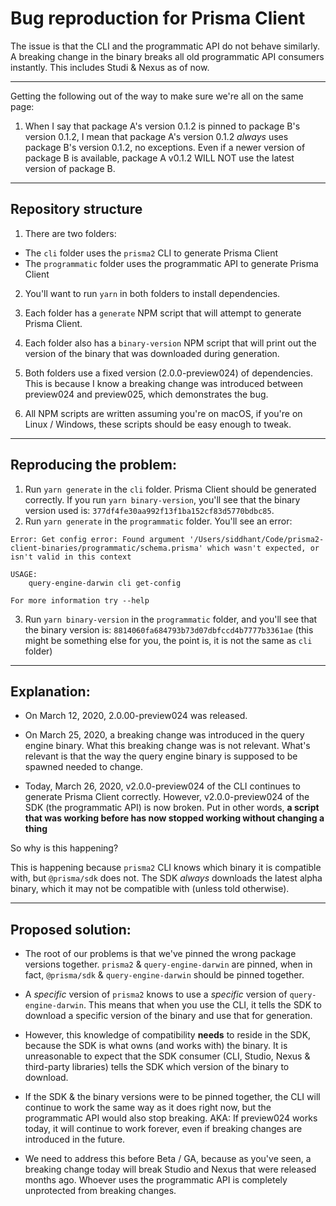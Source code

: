 # Bug reproduction for Prisma Client

The issue is that the CLI and the programmatic API do not behave similarly. A breaking change in the binary breaks all old programmatic API consumers instantly. This includes Studi & Nexus as of now.

---

Getting the following out of the way to make sure we're all on the same page:

1. When I say that package A's version 0.1.2 is pinned to package B's version 0.1.2, I mean that package A's version 0.1.2 _always_ uses package B's version 0.1.2, no exceptions. Even if a newer version of package B is available, package A v0.1.2 WILL NOT use the latest version of package B.

---

## Repository structure

1. There are two folders:

- The `cli` folder uses the `prisma2` CLI to generate Prisma Client
- The `programmatic` folder uses the programmatic API to generate Prisma Client

2. You'll want to run `yarn` in both folders to install dependencies.

3. Each folder has a `generate` NPM script that will attempt to generate Prisma Client.

4. Each folder also has a `binary-version` NPM script that will print out the version of the binary that was downloaded during generation.

5. Both folders use a fixed version (2.0.0-preview024) of dependencies. This is because I know a breaking change was introduced between preview024 and preview025, which demonstrates the bug.

6. All NPM scripts are written assuming you're on macOS, if you're on Linux / Windows, these scripts should be easy enough to tweak.

---

## Reproducing the problem:

1. Run `yarn generate` in the `cli` folder. Prisma Client should be generated correctly. If you run `yarn binary-version`, you'll see that the binary version used is: `377df4fe30aa992f13f1ba152cf83d5770bdbc85`.
2. Run `yarn generate` in the `programmatic` folder. You'll see an error:

```
Error: Get config error: Found argument '/Users/siddhant/Code/prisma2-client-binaries/programmatic/schema.prisma' which wasn't expected, or isn't valid in this context

USAGE:
    query-engine-darwin cli get-config

For more information try --help
```

3. Run `yarn binary-version` in the `programmatic` folder, and you'll see that the binary version is: `8814060fa684793b73d07dbfccd4b7777b3361ae` (this might be something else for you, the point is, it is not the same as `cli` folder)

---

## Explanation:

- On March 12, 2020, 2.0.00-preview024 was released.

- On March 25, 2020, a breaking change was introduced in the query engine binary. What this breaking change was is not relevant. What's relevant is that the way the query engine binary is supposed to be spawned needed to change.

- Today, March 26, 2020, v2.0.0-preview024 of the CLI continues to generate Prisma Client correctly. However, v2.0.0-preview024 of the SDK (the programmatic API) is now broken. Put in other words, **a script that was working before has now stopped working without changing a thing**

So why is this happening?

This is happening because `prisma2` CLI knows which binary it is compatible with, but `@prisma/sdk` does not. The SDK _always_ downloads the latest alpha binary, which it may not be compatible with (unless told otherwise).

---

## Proposed solution:

- The root of our problems is that we've pinned the wrong package versions together. `prisma2` & `query-engine-darwin` are pinned, when in fact, `@prisma/sdk` & `query-engine-darwin` should be pinned together.

- A _specific_ version of `prisma2` knows to use a _specific_ version of `query-engine-darwin`. This means that when you use the CLI, it tells the SDK to download a specific version of the binary and use that for generation.

- However, this knowledge of compatibility **needs** to reside in the SDK, because the SDK is what owns (and works with) the binary. It is unreasonable to expect that the SDK consumer (CLI, Studio, Nexus & third-party libraries) tells the SDK which version of the binary to download.

- If the SDK & the binary versions were to be pinned together, the CLI will continue to work the same way as it does right now, but the programmatic API would also stop breaking. AKA: If preview024 works today, it will continue to work forever, even if breaking changes are introduced in the future.

- We need to address this before Beta / GA, because as you've seen, a breaking change today will break Studio and Nexus that were released months ago. Whoever uses the programmatic API is completely unprotected from breaking changes.
